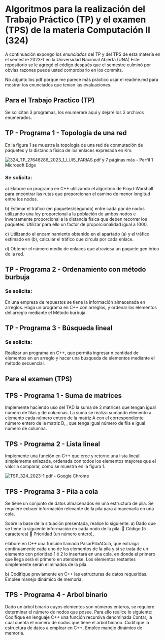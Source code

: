 # Algoritmos para la realización del Trabajo Práctico (TP) y el examen (TPS) de la materia Computación II (324) 
A continuación expongo los *enunciados* del TP y del TPS de esta materia en el semestre 2023-1
en la Universidad Nacional Abierta (UNA)
Este repositorio se le agregó el código después que el semestre culminó por obvias razones puede 
usted comprobarlo en los commits.

No adjunto los pdf porque me parece más práctico usar el readme.md para mostrar los enunciados que 
tenían las evaluaciones.

## Para el Trabajo Practico (TP)
Se solicitan 3 programas, los enumeraré aquí y dejaré los 3 archivos enumerados. 

## TP - Programa 1 - Topología de una red


En la figura 1 se muestra la topología de una red de conmutación de paquetes y la distancia física de los enlaces expresada en Km.

![324_TP_27646286_2023_1_LUIS_FARIAS pdf y 7 páginas más - Perfil 1 Microsoft Edge](https://user-images.githubusercontent.com/60280254/233851538-87b69e79-da9c-488b-bbc0-c51be33e0d2f.jpg)


### Se solicita:

a) Elabore un programa en C++ utilizando el algoritmo de Floyd-Warshall
para encontrar las rutas que proporcionan el camino de menor longitud entre
los nodos.

b) Estimar el tráfico (en paquetes/segundo) entre cada par de nodos utilizando una
ley proporcional a la población de ambos nodos e inversamente proporcional a la
distancia física que deben recorrer los paquetes. Utilizar para ello un factor de
proporcionalidad igual a 1000.

c) Utilizando el encaminamiento obtenido en el apartado (a) y el tráfico estimado
en (b), calcular el tráfico que circula por cada enlace.

d) Obtener el número medio de enlaces que atraviesa un paquete gen ́erico de la
red.


##  TP - Programa 2 - Ordenamiento con método burbuja


### Se solicita:

En una empresa de repuestos se tiene la información almacenada en arreglos. Haga un
programa en C++ con arreglos, y ordenar los elementos del arreglo mediante el Método
burbuja.

##  TP - Programa 3 - Búsqueda lineal

### Se solicita: 

Realizar un programa en C++, que permita ingresar n cantidad de elementos en un arreglo y
hacer una búsqueda de elementos mediante el método secuencial.


## Para el examen (TPS)

## TPS - Programa 1 - Suma de matrices

Implemente haciendo uso del TAD la suma de 2 matrices que tengan igual número de
filas y de columnas. La suma se realiza sumando elemento a elemento cada número
entero de la matriz A con el correspondiente número entero de la matriz B, , que
tenga igual número de fila e igual número de columna.

## TPS - Programa 2 - Lista lineal

Implemente una función en C++ que cree y retorne una lista lineal simplemente enlazada,
ordenada con todos los elementos mayores que el valor a comparar, como se muestra
en la figura 1.

![TSP_324_2023-1 pdf - Google Chrome](https://github.com/fararoth/Practicas-CPP-Universidad-324-computacion-II-TP-TPS/assets/60280254/cb9b6c3c-687b-404d-a13e-5c4d4defc3cc)



## TPS - Programa 3 - Pila a cola

Se tiene un conjunto de datos almacenados en una estructura de pila. Se requiere extraer
información relevante de la pila para almacenarla en una cola.

Sobre la base de la situación presentada, realice lo siguiente:
a) Dado que se tiene la siguiente información en cada nodo de la pila:
    Código (5 caracteres)
    Prioridad (un número entero),

elabore en C++ una función llamada PasarPilaACola, que extraiga continuamente cada
uno de los elementos de la pila y si se trata de un elemento con prioridad 1 ó 2 lo
insertará en una cola, en donde el primero que llega será el primero en atenderse. Los
elementos restantes simplemente serán eliminados de la pila.

b) Codifique previamente en C++ las estructuras de datos requeridas. 
Emplee manejo dinámico de memoria.

## TPS - Programa 4 - Arbol binario

Dado un árbol binario cuyos elementos son números enteros, se requiere determinar el
número de nodos que posee. Para ello realice lo siguiente:
Codifique en lenguaje C++ una función recursiva denominada Contar, la cual cuenta el
número de nodos que tiene el árbol binario. Codifique la estructura de datos a emplear en
C++. Emplee manejo dinámico de memoria.

